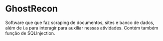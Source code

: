 # GhostRecon
Software que que faz scraping de documentos, sites e banco de dados, além de i.a para interagir para auxiliar nessas atividades. Contém também função de SQLInjection.
